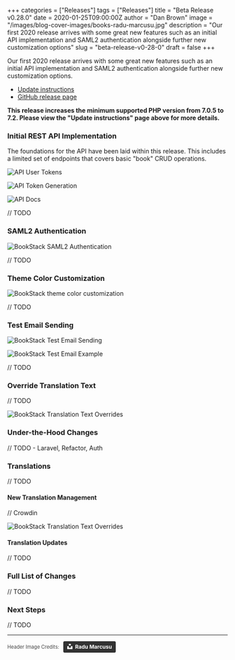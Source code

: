+++
categories = ["Releases"]
tags = ["Releases"]
title = "Beta Release v0.28.0"
date = 2020-01-25T09:00:00Z
author = "Dan Brown"
image = "/images/blog-cover-images/books-radu-marcusu.jpg"
description = "Our first 2020 release arrives with some great new features such as an initial API implementation and SAML2 authentication alongside further new customization options"
slug = "beta-release-v0-28-0"
draft = false
+++

Our first 2020 release arrives with some great new features such as an initial API implementation and SAML2 authentication alongside further new customization options.

* [Update instructions](https://www.bookstackapp.com/docs/admin/updates)
* [GitHub release page](https://github.com/BookStackApp/BookStack/releases/tag/v0.28.0)

**This release increases the minimum supported PHP version from 7.0.5 to 7.2. Please view the "Update instructions" page above for more details.**

### Initial REST API Implementation

The foundations for the API have been laid within this release. This includes a limited set of endpoints that covers basic "book" CRUD operations.

![API User Tokens](/images/2020/02/api-user-tokens.png)

![API Token Generation](/images/2020/02/api-token-generation.png)

![API Docs](/images/2020/02/api-docs.png)


// TODO

### SAML2 Authentication

![BookStack SAML2 Authentication](/images/2020/02/bookstack-saml.png)

// TODO

### Theme Color Customization

![BookStack theme color customization](/images/2020/02/theme-colors.png)

// TODO

### Test Email Sending

![BookStack Test Email Sending](/images/2020/02/test-emails.png)

![BookStack Test Email Example](/images/2020/02/bookstack-test-email.png)




// TODO

### Override Translation Text

// TODO

![BookStack Translation Text Overrides](/images/2020/02/text-overrides.png)


### Under-the-Hood Changes

// TODO - Laravel, Refactor, Auth

### Translations

// TODO

#### New Translation Management

// Crowdin

![BookStack Translation Text Overrides](/images/2020/02/crowdin-overview.png)

#### Translation Updates

// TODO

### Full List of Changes

// TODO

### Next Steps

// TODO

----

<span style="font-size: 0.8em;opacity:0.8;">Header Image Credits: &nbsp; <a style="background-color:black;color:white;text-decoration:none;padding:4px 6px;font-family:-apple-system, BlinkMacSystemFont, &quot;San Francisco&quot;, &quot;Helvetica Neue&quot;, Helvetica, Ubuntu, Roboto, Noto, &quot;Segoe UI&quot;, Arial, sans-serif;font-size:12px;font-weight:bold;line-height:1.2;display:inline-block;border-radius:3px" href="https://unsplash.com/@radu_marcusu?utm_medium=referral&amp;utm_campaign=photographer-credit&amp;utm_content=creditBadge" target="_blank" rel="noopener noreferrer" title="Download free do whatever you want high-resolution photos from Radu Marcusu"><span style="display:inline-block;padding:2px 3px"><svg xmlns="http://www.w3.org/2000/svg" style="height:12px;width:auto;position:relative;vertical-align:middle;top:-2px;fill:white" viewBox="0 0 32 32"><title>unsplash-logo</title><path d="M10 9V0h12v9H10zm12 5h10v18H0V14h10v9h12v-9z"></path></svg></span><span style="display:inline-block;padding:2px 3px">Radu Marcusu</span></a></span>
